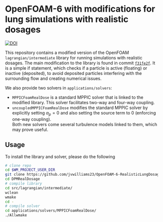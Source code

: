 # OpenFOAM-6 with modifications for lung simulations with realistic dosages

[![DOI](https://zenodo.org/badge/861330854.svg)](https://zenodo.org/badge/latestdoi/861330854)

This repository contains a modified version of the OpenFOAM `lagrangian/intermediate` library for running simulations with realistic dosages.
The main modification to the library is found in commit [`f31fe2f`](https://github.com/jvwilliams23/OpenFOAM-6-RealisticLungDosages/commit/f31fe2ffb74355abb4125b10ada437d7a66cf470). It is a simple if statement, which checks if a particle is active (floating) or inactive (deposited), to avoid deposited particles interfering with the surrounding flow and creating numerical issues.

We also provide two solvers in `applications/solvers`:
- `MPPICFoamRealDose` is a standard MPPIC solver that is linked to the modified library. This solver facilitates two-way and four-way coupling.
- `uncoupledMPPICFoamRealDose` modifies the standard MPPIC solver by explicitly setting $\alpha_p = 0$ and also setting the source term to 0 (enforcing one-way coupling).  
Both new solvers come several turbulence models linked to them, which may prove useful.

## Usage
To install the library and solver, please do the following
```bash
# clone repo
cd $WM_PROJECT_USER_DIR
git clone https://github.com/jvwilliams23/OpenFOAM-6-RealisticLungDosages.git DPMRealDosage
cd DPMRealDosage
# compile library
cd src/lagrangian/intermediate/
wclean
wmake
cd -
# compile solver
cd applications/solvers/MPPICFoamRealDose/
./Allwmake
```


